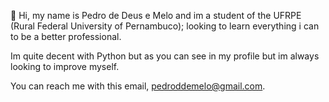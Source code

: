 👋 Hi, my name is Pedro de Deus e Melo and im a student of the UFRPE (Rural Federal University of Pernambuco); looking to learn everything i can to be a better professional.


Im quite decent with Python but as you can see in my profile but im always looking to improve myself.


You can reach me with this email, pedroddemelo@gmail.com.


<!---
PDM-Phan/PDM-Phan is a ✨ special ✨ repository because its `README.md` (this file) appears on your GitHub profile.
You can click the Preview link to take a look at your changes.
--->
